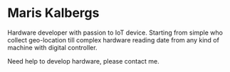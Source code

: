 # Maris Kalbergs

Hardware developer with passion to IoT device. Starting from simple who collect geo-location till complex hardware reading date from any kind of machine with digital controller.

Need help to develop hardware, please contact me.
